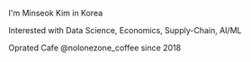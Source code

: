I'm Minseok Kim in Korea

Interested with Data Science, Economics, Supply-Chain, AI/ML

Oprated Cafe @nolonezone_coffee since 2018
